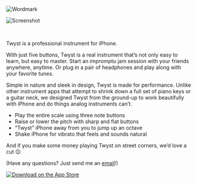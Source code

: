 ![Wordmark](https://cloud.githubusercontent.com/assets/4397642/10442627/53020134-7122-11e5-9331-722c43958da5.png)

![Screenshot](https://cloud.githubusercontent.com/assets/4397642/11070569/4c54abf4-87aa-11e5-9a6d-66a070c93cf9.png)

<br/>

Twyst is a professional instrument for iPhone.

With just five buttons, Twyst is a real instrument that’s not only easy to learn, but easy to master. Start an impromptu jam session with your friends anywhere, anytime. Or plug in a pair of headphones and play along with your favorite tunes.

Simple in nature and sleek in design, Twyst is made for performance. Unlike other instrument apps that attempt to shrink down a full set of piano keys or a guitar neck, we designed Twyst from the ground-up to work beautifully with iPhone and do things analog instruments can’t.

* Play the entire scale using three note buttons
* Raise or lower the pitch with sharp and flat buttons
* “Twyst” iPhone away from you to jump up an octave
* Shake iPhone for vibrato that feels and sounds natural

And if you make some money playing Twyst on street corners, we’d love a cut
:wink:

(Have any questions? Just send me an [email](mailto:andrewclissold@gmail.com)!)

[![Download on the App Store](https://cdn.rawgit.com/aclissold/break./16fd79ed681025ac7b756f9d1725bcccbe5b731b/Art/App%20Store.svg)](https://itunes.apple.com/us/app/twyst-professional-instrument/id1040172976?mt=8)
